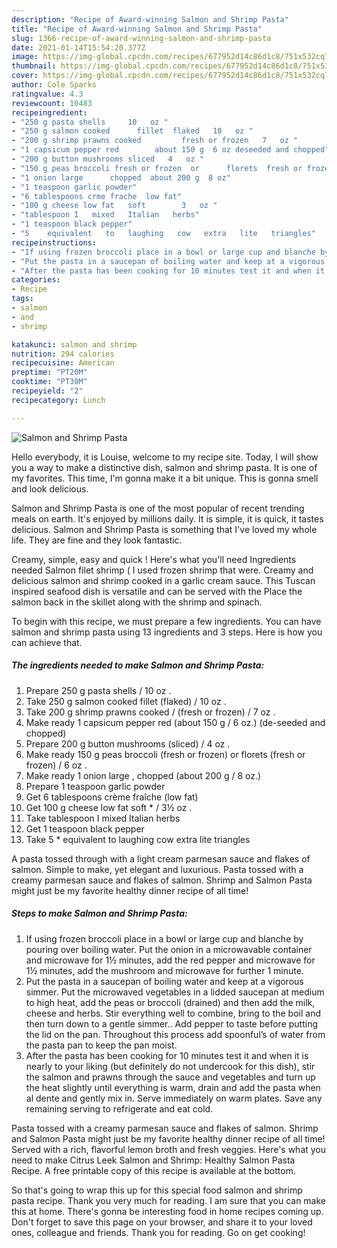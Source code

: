 ```yaml
---
description: "Recipe of Award-winning Salmon and Shrimp Pasta"
title: "Recipe of Award-winning Salmon and Shrimp Pasta"
slug: 1366-recipe-of-award-winning-salmon-and-shrimp-pasta
date: 2021-01-14T15:54:20.377Z
image: https://img-global.cpcdn.com/recipes/677952d14c86d1c8/751x532cq70/salmon-and-shrimp-pasta-recipe-main-photo.jpg
thumbnail: https://img-global.cpcdn.com/recipes/677952d14c86d1c8/751x532cq70/salmon-and-shrimp-pasta-recipe-main-photo.jpg
cover: https://img-global.cpcdn.com/recipes/677952d14c86d1c8/751x532cq70/salmon-and-shrimp-pasta-recipe-main-photo.jpg
author: Cole Sparks
ratingvalue: 4.3
reviewcount: 10483
recipeingredient:
- "250 g pasta shells     10   oz "
- "250 g salmon cooked      fillet  flaked   10   oz "
- "200 g shrimp prawns cooked         fresh or frozen   7   oz "
- "1 capsicum pepper red        about 150 g  6 oz deseeded and chopped"
- "200 g button mushrooms sliced   4   oz "
- "150 g peas broccoli fresh or frozen  or      florets  fresh or frozen   6   oz "
- "1 onion large      chopped  about 200 g  8 oz"
- "1 teaspoon garlic powder"
- "6 tablespoons crme frache  low fat"
- "100 g cheese low fat   soft        3   oz "
- "tablespoon I   mixed   Italian   herbs"
- "1 teaspoon black pepper"
- "5    equivalent   to   laughing   cow   extra   lite   triangles"
recipeinstructions:
- "If using frozen broccoli place in a bowl or large cup and blanche by pouring over boiling water. Put the onion in a microwavable container and microwave for 1½ minutes, add the red pepper and microwave for 1½ minutes, add the mushroom and microwave for further 1 minute."
- "Put the pasta in a saucepan of boiling water and keep at a vigorous simmer. Put the microwaved vegetables in a lidded saucepan at medium to high heat, add the peas or broccoli (drained) and then add the milk, cheese and herbs. Stir everything well to combine, bring to the boil and then turn down to a gentle simmer.. Add pepper to taste before putting the lid on the pan. Throughout this process add spoonful’s of water from the pasta pan to keep the pan moist."
- "After the pasta has been cooking for 10 minutes test it and when it is nearly to your liking (but definitely do not undercook for this dish), stir the salmon and prawns through the sauce and vegetables and turn up the heat slightly until everything is warm, drain and add the pasta when al dente and gently mix in. Serve immediately on warm plates. Save any remaining serving to refrigerate and eat cold."
categories:
- Recipe
tags:
- salmon
- and
- shrimp

katakunci: salmon and shrimp 
nutrition: 294 calories
recipecuisine: American
preptime: "PT20M"
cooktime: "PT30M"
recipeyield: "2"
recipecategory: Lunch

---
```



![Salmon and Shrimp Pasta](https://img-global.cpcdn.com/recipes/677952d14c86d1c8/751x532cq70/salmon-and-shrimp-pasta-recipe-main-photo.jpg)

Hello everybody, it is Louise, welcome to my recipe site. Today, I will show you a way to make a distinctive dish, salmon and shrimp pasta. It is one of my favorites. This time, I'm gonna make it a bit unique. This is gonna smell and look delicious.

Salmon and Shrimp Pasta is one of the most popular of recent trending meals on earth. It's enjoyed by millions daily. It is simple, it is quick, it tastes delicious. Salmon and Shrimp Pasta is something that I've loved my whole life. They are fine and they look fantastic.

Creamy, simple, easy and quick ! Here&#39;s what you&#39;ll need Ingredients needed Salmon filet shrimp ( I used frozen shrimp that were. Creamy and delicious salmon and shrimp cooked in a garlic cream sauce. This Tuscan inspired seafood dish is versatile and can be served with the Place the salmon back in the skillet along with the shrimp and spinach.


To begin with this recipe, we must prepare a few ingredients. You can have salmon and shrimp pasta using 13 ingredients and 3 steps. Here is how you can achieve that.

<!--inarticleads1-->

##### The ingredients needed to make Salmon and Shrimp Pasta:

1. Prepare 250 g pasta shells   /  10   oz .
1. Take 250 g salmon cooked      fillet  (flaked) /  10   oz .
1. Take 200 g shrimp prawns cooked     /    (fresh or frozen) /  7   oz .
1. Make ready 1 capsicum pepper red        (about 150 g / 6 oz.) (de-seeded and chopped)
1. Prepare 200 g button mushrooms (sliced) /  4   oz .
1. Make ready 150 g peas broccoli (fresh or frozen)  or      florets  (fresh or frozen) /  6   oz .
1. Make ready 1 onion large    ,  chopped  (about 200 g / 8 oz.)
1. Prepare 1 teaspoon garlic powder
1. Get 6 tablespoons crème fraîche  (low fat)
1. Get 100 g cheese low fat   soft    *  /  3½   oz .
1. Take tablespoon I   mixed   Italian   herbs
1. Get 1 teaspoon black pepper
1. Take 5 *   equivalent   to   laughing   cow   extra   lite   triangles


A pasta tossed through with a light cream parmesan sauce and flakes of salmon. Simple to make, yet elegant and luxurious. Pasta tossed with a creamy parmesan sauce and flakes of salmon. Shrimp and Salmon Pasta might just be my favorite healthy dinner recipe of all time! 

<!--inarticleads2-->

##### Steps to make Salmon and Shrimp Pasta:

1. If using frozen broccoli place in a bowl or large cup and blanche by pouring over boiling water. Put the onion in a microwavable container and microwave for 1½ minutes, add the red pepper and microwave for 1½ minutes, add the mushroom and microwave for further 1 minute.
1. Put the pasta in a saucepan of boiling water and keep at a vigorous simmer. Put the microwaved vegetables in a lidded saucepan at medium to high heat, add the peas or broccoli (drained) and then add the milk, cheese and herbs. Stir everything well to combine, bring to the boil and then turn down to a gentle simmer.. Add pepper to taste before putting the lid on the pan. Throughout this process add spoonful’s of water from the pasta pan to keep the pan moist.
1. After the pasta has been cooking for 10 minutes test it and when it is nearly to your liking (but definitely do not undercook for this dish), stir the salmon and prawns through the sauce and vegetables and turn up the heat slightly until everything is warm, drain and add the pasta when al dente and gently mix in. Serve immediately on warm plates. Save any remaining serving to refrigerate and eat cold.


Pasta tossed with a creamy parmesan sauce and flakes of salmon. Shrimp and Salmon Pasta might just be my favorite healthy dinner recipe of all time! Served with a rich, flavorful lemon broth and fresh veggies. Here&#39;s what you need to make Citrus Leek Salmon and Shrimp: Healthy Salmon Pasta Recipe. A free printable copy of this recipe is available at the bottom. 

So that's going to wrap this up for this special food salmon and shrimp pasta recipe. Thank you very much for reading. I am sure that you can make this at home. There's gonna be interesting food in home recipes coming up. Don't forget to save this page on your browser, and share it to your loved ones, colleague and friends. Thank you for reading. Go on get cooking!
